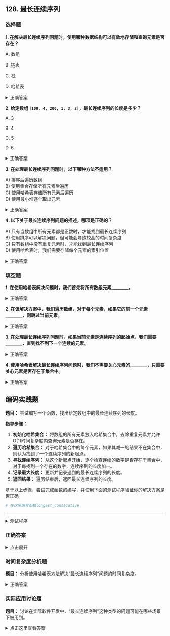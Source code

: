 ## 128. 最长连续序列

### 选择题

**1. 在解决最长连续序列问题时，使用哪种数据结构可以有效地存储和查询元素是否存在？**

A. 数组

B. 链表

C. 栈

D. 哈希表

<details>
  <summary>正确答案</summary>答案： D. 哈希表
</details>

**2. 给定数组 `[100, 4, 200, 1, 3, 2]`，最长连续序列的长度是多少？**

A. 3

B. 4

C. 5

D. 6

<details>
  <summary>正确答案</summary>
  <p>答案：B. 4</p>
  <span>最长连续序列是：</span>
  <ul>
    <li><code>[1, 2, 3, 4]</code></li>
  </ul>
</details>

**3. 在处理最长连续序列问题时，以下哪种方法不适用？**

A) 排序后遍历数组  
B) 使用集合存储所有元素后遍历  
C) 使用哈希表存储所有元素后遍历  
D) 使用最小堆逐个取出元素

<details>
  <summary>正确答案</summary>D) 使用最小堆逐个取出元素
</details>

**4. 以下关于最长连续序列问题的描述，哪项是正确的？**

A) 只有当数组中所有元素都是正数时，才能找到最长连续序列  
B) 使用排序可以解决问题，但可能会导致较高的时间复杂度  
C) 只有数组中没有重复元素时，才能找到最长连续序列  
D) 使用哈希表时，我们需要存储每个元素的索引位置

<details>
  <summary>正确答案</summary>B) 使用排序可以解决问题，但可能会导致较高的时间复杂度
</details>


### 填空题

**1. 在使用哈希表解决问题时，我们首先将所有数组元素________。**
<details>
  <summary>正确答案</summary>答案： 插入到哈希表中
</details>

**2. 在该解决方案中，我们遍历数组，对于每个元素，如果它的前一个元素________，则跳过当前元素。**
<details>
  <summary>正确答案</summary>答案： 不在哈希表中
</details>

**3. 在处理最长连续序列问题时，如果当前元素是连续序列的起始点，我们需要________，直到找不到下一个连续的元素。**
<details>
  <summary>正确答案</summary>不断增加当前元素的值
</details>

**4. 使用哈希表解决最长连续序列问题时，我们不需要关心元素的________，只需要关心元素是否存在于集合中。**
<details>
  <summary>正确答案</summary>原始顺序
</details>


## 编码实践题

**题目：** 尝试编写一个函数，找出给定数组中的最长连续序列的长度。

**指导步骤：**

1. **初始化哈希集合：** 将数组的所有元素放入哈希集合中，去除重复元素并允许O(1)时间复杂度内查询元素是否存在。
2. **遍历哈希集合：** 对于哈希集合中的每个元素，如果其减一的结果不在集合中，则认为找到了一个连续序列的新起点。
3. **寻找连续序列：** 从这个新起点开始，逐个检查连续的数字是否存在于集合中，对于每找到一个存在的数字，连续序列的长度加一。
4. **记录最大长度：** 更新并记录遇到的最长连续序列的长度。
5. **返回结果：** 遍历结束后，返回最长连续序列的长度。

基于以上步骤，尝试完成函数的编写，并使用下面的测试程序验证你的解决方案是否正确。

```python
# 在这里编写函数longest_consecutive
```

---

<details>
  <summary>测试程序</summary>

```python
def test_longest_consecutive():
    test_cases = [
        ([100, 4, 200, 1, 3, 2], 4),
        ([0, 3, 7, 2, 5, 8, 4, 6, 0, 1], 9),
    ]

    for i, (nums, expected) in enumerate(test_cases):
        result = longest_consecutive(nums)
        assert result == expected, f"Test case {i+1} failed: expected {expected}, got {result}"
        print(f"Test case {i+1} passed.")

if __name__ == "__main__":
    test_longest_consecutive()
```
</details>

### 正确答案

<details>
  <summary>点击展开</summary>

```python
def longest_consecutive(nums):
    num_set = set(nums)
    longest_streak = 0

    for num in num_set:
        if num - 1 not in num_set:
            current_num = num
            current_streak = 1

            while current_num + 1 in num_set:
                current_num += 1
                current_streak += 1

            longest_streak = max(longest_streak, current_streak)

    return longest_streak
```
</details>

### 时间复杂度分析题

**题目：** 分析使用哈希表方法解决“最长连续序列”问题的时间复杂度。

<details>
  <summary>正确答案</summary>答案： O(n)。尽管每个元素可能被检查两次，但整体上，每个元素只会被访问常数次。
</details>

### 实际应用讨论题

**题目：** 讨论在实际软件开发中，“最长连续序列”这种类型的问题可能在哪些场景下被用到。

<details>
  <summary>点击这里查看答案</summary>可能的答案：数据分析、网络通信、游戏开发等领域，特别是需要识别或处理连续数据集合的场景，如统计连续出勤天数、连续数据包的传输、连续得分的记录等。
</details>